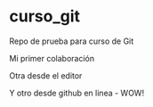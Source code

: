# curso_git
Repo de prueba para curso de Git

Mi primer colaboración

Otra desde el editor

Y otro desde github en linea - WOW!
